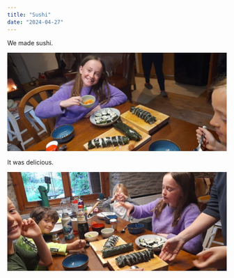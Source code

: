 ```yaml
---
title: "Sushi"
date: "2024-04-27"
---
```


We made sushi.

![](images/20240427_1532597863972216462586615-1024x461.jpg)

It was delicious.

![](images/20240427_1533186318844532071653365-1024x461.jpg)

